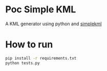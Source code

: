 # Poc Simple KML

A KML generator using python and [simplekml](https://simplekml.readthedocs.io/en/latest/)

# How to run

```bash
pip install -r requirements.txt
python tests.py
```
